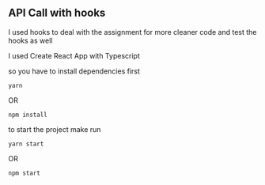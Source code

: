 ## API Call with hooks

I used hooks to deal with the assignment for more cleaner code and test the hooks as well

I used Create React App with Typescript

so you have to install dependencies first

    yarn
        
OR

    npm install
        
to start the project make run

    yarn start
        
OR

    npm start
        
